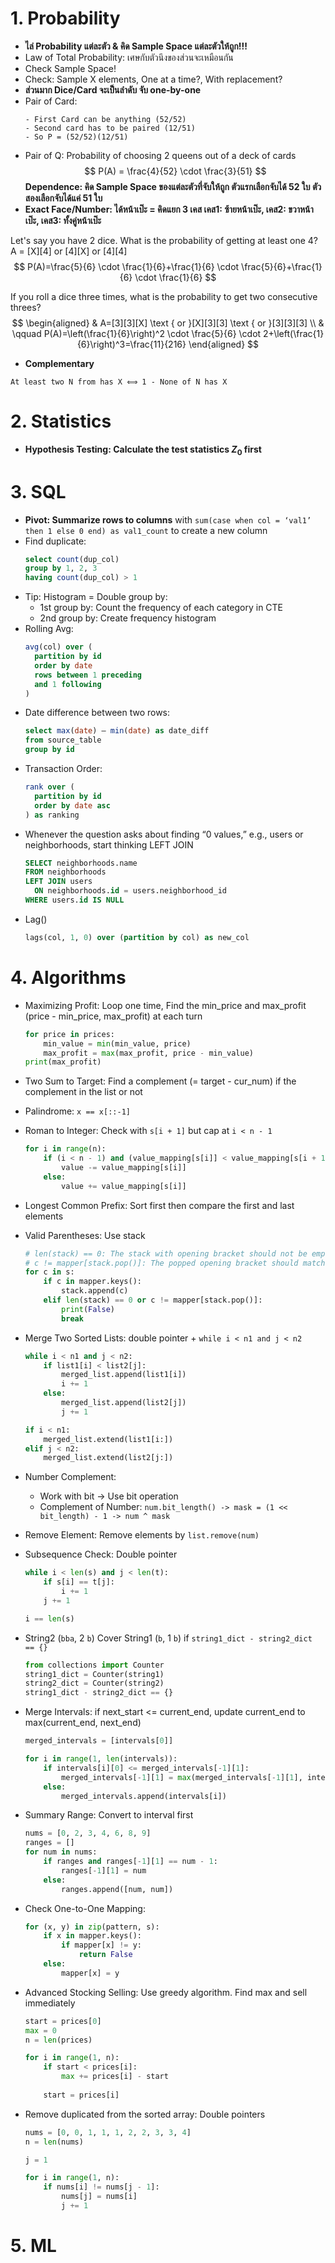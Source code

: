 # 1. Probability
- **ไล่ Probability แต่ละตัว & คิด Sample Space แต่ละตัวให้ถูก!!!**
- Law of Total Probability: เศษกับตัวนึงของส่วนจะเหมือนกัน
- Check Sample Space!
- Check: Sample X elements, One at a time?, With replacement?
- **ส่วนมาก Dice/Card จะเป็นลำดับ จับ one-by-one**
- Pair of Card:
  ```
  - First Card can be anything (52/52) 
  - Second card has to be paired (12/51) 
  - So P = (52/52)(12/51)
  ```
- Pair of Q: Probability of choosing 2 queens out of a deck of cards 
$$ P(A) = \frac{4}{52} \cdot \frac{3}{51} $$
**Dependence: คิด Sample Space ของแต่ละตัวที่จับให้ถูก ตัวแรกเลือกจับได้ 52 ใบ ตัวสองเลือกจับได้แค่ 51 ใบ**
- **Exact Face/Number: ได้หน้าเป๊ะ = คิดแยก 3 เคส เคส1: ซ้ายหน้าเป๊ะ, เคส2: ขวาหน้าเป๊ะ, เคส3: ทั้งคู่หน้าเป๊ะ**

Let's say you have 2 dice. What is the probability of getting at least one 4? A = [X][4] or [4][X] or [4][4]
$$
P(A)=\frac{5}{6} \cdot \frac{1}{6}+\frac{1}{6} \cdot \frac{5}{6}+\frac{1}{6} \cdot \frac{1}{6}
$$

If you roll a dice three times, what is the probability to get two consecutive threes?
$$
\begin{aligned}
& A=[3][3][X] \text { or }[X][3][3] \text { or }[3][3][3] \\
& \qquad P(A)=\left(\frac{1}{6}\right)^2 \cdot \frac{5}{6} \cdot 2+\left(\frac{1}{6}\right)^3=\frac{11}{216}
\end{aligned}
$$

- **Complementary**
```
At least two N from has X ⟺ 1 - None of N has X
```

# 2. Statistics
- **Hypothesis Testing: Calculate the test statistics $Z_0$ first**

# 3. SQL
- **Pivot: Summarize rows to columns** with `sum(case when col = ‘val1’ then 1 else 0 end) as val1_count` to create a new column
- Find duplicate:
  ```sql
  select count(dup_col) 
  group by 1, 2, 3 
  having count(dup_col) > 1
  ```
- Tip: Histogram = Double group by:
  - 1st group by: Count the frequency of each category in CTE 
  - 2nd group by: Create frequency histogram
- Rolling Avg: 
  ```sql
  avg(col) over (
    partition by id 
    order by date 
    rows between 1 preceding 
    and 1 following
  )
  ```
- Date difference between two rows:
  ```sql
  select max(date) – min(date) as date_diff
  from source_table
  group by id
  ```
- Transaction Order:
  ```sql
  rank over (
    partition by id 
    order by date asc
  ) as ranking
  ```
- Whenever the question asks about finding “0 values,” e.g., users or neighborhoods, start thinking LEFT JOIN
  ```sql
  SELECT neighborhoods.name
  FROM neighborhoods
  LEFT JOIN users
    ON neighborhoods.id = users.neighborhood_id
  WHERE users.id IS NULL
  ```
- Lag()
  ```sql
  lags(col, 1, 0) over (partition by col) as new_col
  ```
# 4. Algorithms
- Maximizing Profit: Loop one time, Find the min_price and max_profit (price - min_price, max_profit) at each turn
  ```py
  for price in prices:
      min_value = min(min_value, price)
      max_profit = max(max_profit, price - min_value)
  print(max_profit)
  ```
- Two Sum to Target: Find a complement (= target - cur_num) if the complement in the list or not
- Palindrome: `x == x[::-1]`
- Roman to Integer: Check with `s[i + 1]` but cap at `i < n - 1`
  ```py
  for i in range(n):
      if (i < n - 1) and (value_mapping[s[i]] < value_mapping[s[i + 1]]):
          value -= value_mapping[s[i]]
      else:
          value += value_mapping[s[i]]
  ```
- Longest Common Prefix: Sort first then compare the first and last elements
- Valid Parentheses: Use stack
  ```py
  # len(stack) == 0: The stack with opening bracket should not be empty for a closing bracket
  # c != mapper[stack.pop()]: The popped opening bracket should match the closing one
  for c in s:
      if c in mapper.keys():
          stack.append(c)
      elif len(stack) == 0 or c != mapper[stack.pop()]:
          print(False)
          break
  ```
- Merge Two Sorted Lists: double pointer + `while i < n1 and j < n2`
  ```py
  while i < n1 and j < n2:
      if list1[i] < list2[j]:
          merged_list.append(list1[i])
          i += 1
      else:
          merged_list.append(list2[j])
          j += 1

  if i < n1:
      merged_list.extend(list1[i:])
  elif j < n2:
      merged_list.extend(list2[j:])
  ```
- Number Complement:
  - Work with bit -> Use bit operation
  - Complement of Number: `num.bit_length() -> mask = (1 << bit_length) - 1 -> num ^ mask`
- Remove Element: Remove elements by `list.remove(num)`
- Subsequence Check: Double pointer
  ```py
  while i < len(s) and j < len(t):
      if s[i] == t[j]:
          i += 1
      j += 1

  i == len(s)
  ```

- String2 (`bba`, 2 `b`) Cover String1 (`b`, 1 `b`) if `string1_dict - string2_dict == {}`
  ```py
  from collections import Counter
  string1_dict = Counter(string1)
  string2_dict = Counter(string2)
  string1_dict - string2_dict == {}
  ```

- Merge Intervals: if next_start <= current_end, update current_end to max(current_end, next_end)
  ```py
  merged_intervals = [intervals[0]]

  for i in range(1, len(intervals)):
      if intervals[i][0] <= merged_intervals[-1][1]:
          merged_intervals[-1][1] = max(merged_intervals[-1][1], intervals[i][1])
      else:
          merged_intervals.append(intervals[i])
  ```

- Summary Range: Convert to interval first
  ```py
  nums = [0, 2, 3, 4, 6, 8, 9]
  ranges = []
  for num in nums:
      if ranges and ranges[-1][1] == num - 1:
          ranges[-1][1] = num
      else:
          ranges.append([num, num])
  ```

- Check One-to-One Mapping:
  ```py
  for (x, y) in zip(pattern, s):
      if x in mapper.keys():
          if mapper[x] != y:
              return False
      else:
          mapper[x] = y
  ```

- Advanced Stocking Selling: Use greedy algorithm. Find max and sell immediately
  ```py
  start = prices[0]
  max = 0
  n = len(prices)

  for i in range(1, n):
      if start < prices[i]:
          max += prices[i] - start
      
      start = prices[i]
  ```

- Remove duplicated from the sorted array: Double pointers
  ```py
  nums = [0, 0, 1, 1, 1, 2, 2, 3, 3, 4]
  n = len(nums)

  j = 1

  for i in range(1, n):
      if nums[i] != nums[j - 1]:
          nums[j] = nums[i]
          j += 1
  ```

# 5. ML
